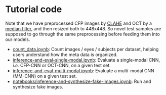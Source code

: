 # Tutorial code

Note that we have preprocessed CFP images by [CLAHE](https://en.wikipedia.org/wiki/Adaptive_histogram_equalization#Contrast_Limited_AHE) and OCT by a [median filter](https://en.wikipedia.org/wiki/Median_filter), and then resized both to 448x448. So novel test samples are supposed to go through the same preprocessing before feeding them into our models.

+ [count_data.ipynb](count_data.ipynb): Count images / eyes / subjects per dataset, helping users understand how the meta data is organized.
+ [inference-and-eval-single-modal.ipynb](inference-and-eval-single-modal.ipynb): Evaluate a single-modal CNN, *i.e.* CFP-CNN or OCT-CNN, on a given test set.
+ [inference-and-eval-multi-modal.ipynb](inference-and-eval-multi-modal.ipynb): Evaluate a multi-modal CNN (MM-CNN) on a given test set.
+ [notebooks/inference-and-synthesize-fake-images.ipynb](inference-and-synthesize-fake-images.ipynb): Run and synthesize fake images.
